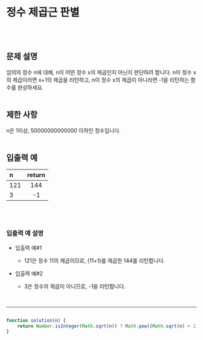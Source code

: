 # 정수 제곱근 판별
<br/>
<br/>

## 문제 설명
임의의 정수 n에 대해, n이 어떤 정수 x의 제곱인지 아닌지 판단하려 합니다.
n이 정수 x의 제곱이라면 x+1의 제곱을 리턴하고, n이 정수 x의 제곱이 아니라면 -1을 리턴하는 함수를 완성하세요.
<br/>
<br/>

## 제한 사항
n은 1이상, 50000000000000 이하인 정수입니다.
<br/>
<br/>

## 입출력 예
| n | return |
| :--- | :---: |
| 121 | 144 |
| 3 | -1 |
<br/>
<br/>

### 입출력 예 설명
- 입출력 예#1
  - 121은 정수 11의 제곱이므로, (11+1)를 제곱한 144를 리턴합니다.

- 입출력 예#2
  - 3은 정수의 제곱이 아니므로, -1을 리턴합니다.
<br/>

---

```javascript

function solution(n) {
    return Number.isInteger(Math.sqrt(n)) ? Math.pow((Math.sqrt(n) + 1), 2) : -1;
}

```
